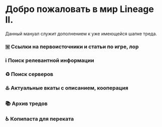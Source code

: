 # Добро пожаловать в мир Lineage II.

Данный мануал служит дополнением к уже имеющейся шапке треда. 

### 🇼 Ссылки на первоисточники и статьи по игре, лор

### ℹ️ Поиск релевантной информации

### ♻️ Поиск серверов

### ♨️ Актуальные вкаты с описанием, кооперация

### 📚 Архив тредов

### ♿ Копипаста для переката

